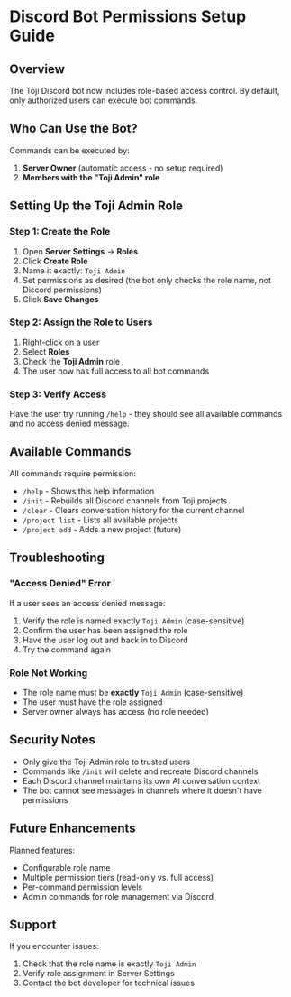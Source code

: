 # Discord Bot Permissions Setup Guide

## Overview

The Toji Discord bot now includes role-based access control. By default, only authorized users can execute bot commands.

## Who Can Use the Bot?

Commands can be executed by:

1. **Server Owner** (automatic access - no setup required)
2. **Members with the "Toji Admin" role**

## Setting Up the Toji Admin Role

### Step 1: Create the Role

1. Open **Server Settings** → **Roles**
2. Click **Create Role**
3. Name it exactly: `Toji Admin`
4. Set permissions as desired (the bot only checks the role name, not Discord permissions)
5. Click **Save Changes**

### Step 2: Assign the Role to Users

1. Right-click on a user
2. Select **Roles**
3. Check the **Toji Admin** role
4. The user now has full access to all bot commands

### Step 3: Verify Access

Have the user try running `/help` - they should see all available commands and no access denied message.

## Available Commands

All commands require permission:

- `/help` - Shows this help information
- `/init` - Rebuilds all Discord channels from Toji projects
- `/clear` - Clears conversation history for the current channel
- `/project list` - Lists all available projects
- `/project add` - Adds a new project (future)

## Troubleshooting

### "Access Denied" Error

If a user sees an access denied message:

1. Verify the role is named exactly `Toji Admin` (case-sensitive)
2. Confirm the user has been assigned the role
3. Have the user log out and back in to Discord
4. Try the command again

### Role Not Working

- The role name must be **exactly** `Toji Admin` (case-sensitive)
- The user must have the role assigned
- Server owner always has access (no role needed)

## Security Notes

- Only give the Toji Admin role to trusted users
- Commands like `/init` will delete and recreate Discord channels
- Each Discord channel maintains its own AI conversation context
- The bot cannot see messages in channels where it doesn't have permissions

## Future Enhancements

Planned features:

- Configurable role name
- Multiple permission tiers (read-only vs. full access)
- Per-command permission levels
- Admin commands for role management via Discord

## Support

If you encounter issues:

1. Check that the role name is exactly `Toji Admin`
2. Verify role assignment in Server Settings
3. Contact the bot developer for technical issues
